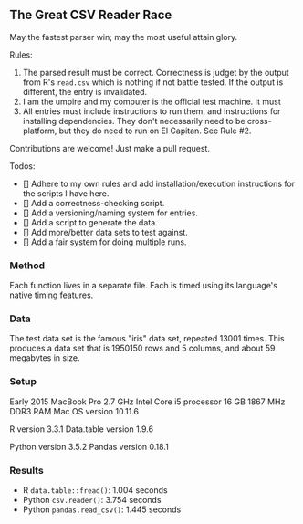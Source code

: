 ## The Great CSV Reader Race

May the fastest parser win; may the most useful attain glory.

Rules:
1. The parsed result must be correct. Correctness is judget by the output from R's `read.csv` which is nothing if not battle tested. If the output is different, the entry is invalidated.
2. I am the umpire and my computer is the official test machine. It must 
3. All entries must include instructions to run them, and instructions for installing dependencies. They don't necessarily need to be cross-platform, but they do need to run on El Capitan. See Rule #2.

Contributions are welcome! Just make a pull request.

Todos:
- [] Adhere to my own rules and add installation/execution instructions for the scripts I have here.
- [] Add a correctness-checking script.
- [] Add a versioning/naming system for entries.
- [] Add a script to generate the data.
- [] Add more/better data sets to test against.
- [] Add a fair system for doing multiple runs.


### Method

Each function lives in a separate file. Each is timed using its language's native timing features.


### Data

The test data set is the famous "iris" data set, repeated 13001 times. This produces a data set that is 1950150 rows and 5 columns, and about 59 megabytes in size.


### Setup

Early 2015 MacBook Pro
2.7 GHz Intel Core i5 processor
16 GB 1867 MHz DDR3 RAM
Mac OS version 10.11.6

R version 3.3.1
Data.table version 1.9.6

Python version 3.5.2
Pandas version 0.18.1


### Results
- R `data.table::fread()`: 1.004 seconds
- Python `csv.reader()`: 3.754 seconds
- Python `pandas.read_csv()`: 1.445 seconds
